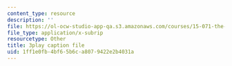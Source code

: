 ```yaml
---
content_type: resource
description: ''
file: https://ol-ocw-studio-app-qa.s3.amazonaws.com/courses/15-071-the-analytics-edge-spring-2017/1ff1e0fb4bf65b6ca8079422e2b4031a_MK3DduTjcrA.vtt
file_type: application/x-subrip
resourcetype: Other
title: 3play caption file
uid: 1ff1e0fb-4bf6-5b6c-a807-9422e2b4031a
---
```

